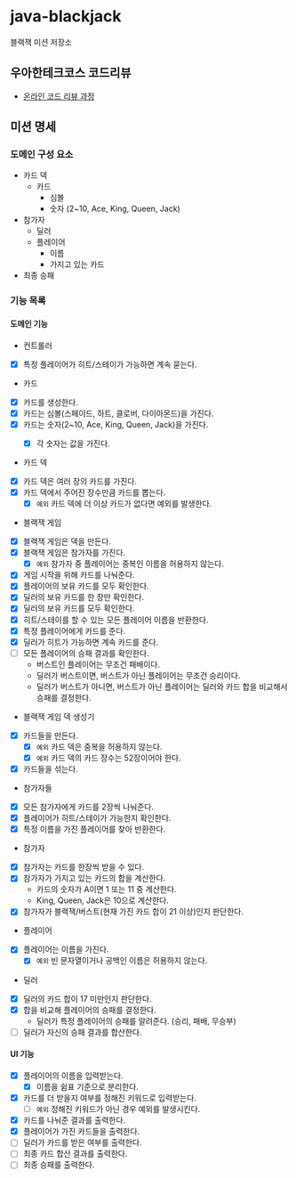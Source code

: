 # java-blackjack

블랙잭 미션 저장소

## 우아한테크코스 코드리뷰

- [온라인 코드 리뷰 과정](https://github.com/woowacourse/woowacourse-docs/blob/master/maincourse/README.md)

## 미션 명세

### 도메인 구성 요소

- 카드 덱
    - 카드
        - 심볼
        - 숫자 (2~10, Ace, King, Queen, Jack)
- 참가자
    - 딜러
    - 플레이어
        - 이름
        - 가지고 있는 카드
- 최종 승패

### 기능 목록

#### 도메인 기능

* 컨트롤러

- [x] 특정 플레이어가 히트/스테이가 가능하면 계속 묻는다.

* 카드

- [x] 카드를 생성한다.
- [x] 카드는 심볼(스페이드, 하트, 클로버, 다이아몬드)을 가진다.
- [x] 카드는 숫자(2~10, Ace, King, Queen, Jack)을 가진다.
    - [x] 각 숫자는 값을 가진다.


* 카드 덱

- [x] 카드 덱은 여러 장의 카드를 가진다.
- [x] 카드 덱에서 주어진 장수만큼 카드를 뽑는다.
    - [x]  `예외` 카드 덱에 더 이상 카드가 없다면 예외를 발생한다.

* 블랙잭 게임

- [x] 블랙잭 게임은 덱을 만든다.
- [x] 블랙잭 게임은 참가자를 가진다.
    - [x] `예외` 참가자 중 플레이어는 중복인 이름을 허용하지 않는다.
- [x] 게임 시작을 위해 카드를 나눠준다.
- [x] 플레이어의 보유 카드를 모두 확인한다.
- [x] 딜러의 보유 카드를 한 장만 확인한다.
- [x] 딜러의 보유 카드를 모두 확인한다.
- [x] 히트/스테이를 할 수 있는 모든 플레이어 이름을 반환한다.
- [x] 특정 플레이어에게 카드를 준다.
- [x] 딜러가 히트가 가능하면 계속 카드를 준다.
- [ ] 모든 플레이어의 승패 결과를 확인한다.
    - 버스트인 플레이어는 무조건 패배이다.
    - 딜러가 버스트이면, 버스트가 아닌 플레이어는 무조건 승리이다.
    - 딜러가 버스트가 아니면, 버스트가 아닌 플레이어는 딜러와 카드 합을 비교해서 승패를 결정한다.

* 블랙잭 게임 덱 생성기

- [x] 카드들을 만든다.
    - [x] `예외` 카드 덱은 중복을 허용하지 않는다.
    - [x] `예외` 카드 덱의 카드 장수는 52장이어야 한다.
- [x] 카드들을 섞는다.

* 참가자들

- [x] 모든 참가자에게 카드를 2장씩 나눠준다.
- [x] 플레이어가 히트/스테이가 가능한지 확인한다.
- [x] 특정 이름을 가진 플레이어를 찾아 반환한다.

* 참가자

- [x] 참가자는 카드를 한장씩 받을 수 있다.
- [x] 참가자가 가지고 있는 카드의 합을 계산한다.
    - 카드의 숫자가 A이면 1 또는 11 중 계산한다.
    - King, Queen, Jack은 10으로 계산한다.
- [x] 참가자가 블랙잭/버스트(현재 가진 카드 합이 21 이상)인지 판단한다.

* 플레이어

- [x] 플레이어는 이름을 가진다.
    - [x] `예외` 빈 문자열이거나 공백인 이름은 허용하지 않는다.

* 딜러

- [x] 딜러의 카드 합이 17 미만인지 판단한다.
- [x] 합을 비교해 플레이어의 승패를 결정한다.
    - 딜러가 특정 플레이어의 승패를 알려준다. (승리, 패배, 무승부)
- [ ] 딜러가 자신의 승패 결과를 합산한다.

#### UI 기능

- [x] 플레이어의 이름을 입력받는다.
    - [x] 이름을 쉼표 기준으로 분리한다.
- [x] 카드를 더 받을지 여부를 정해진 키워드로 입력받는다.
    - [ ] `예외` 정해진 키워드가 아닌 경우 예외를 발생시킨다.
- [x] 카드를 나눠준 결과를 출력한다.
- [x] 플레이어가 가진 카드들을 출력한다.
- [ ] 딜러가 카드를 받은 여부를 출력한다.
- [ ] 최종 카드 합산 결과를 출력한다.
- [ ] 최종 승패를 출력한다.
